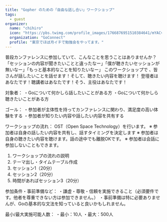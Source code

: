 ```yaml
---
title: "Gopher のための「自由な話し合い」ワークショップ"
tags:
  - guest
organizer:
  name: "chihiro"
  icon: "https://pbs.twimg.com/profile_images/1766876951510384641/mYACvJiR_400x400.jpg"
  organization: "GoConnect"
  profile: "東京でほぼ月イチで勉強会をやってます。"
---
```


普段カンファレンスに参加していて、こんなことを思うことはありませんか？
「セッションの内容が聞きたいことと違ったなー」「僕が聴きたいセッションが無いなー」「もっと基本的なことを知りたいなー」
このワークショップで 、皆さんが話したいことを話せます！そして、聴きたい内容を聴けます！
登壇者はあなたです！聴講者はあなたです！そう、主役はあなたです！

対象者：
・Goについて何かしら話したいことがある方
・Goについて何かしら聴きたいことがある方

ゴール：
・参加者が主体性を持ってカンファレンスに関わり、満足度の高い体験をする
・参加者が知りたい内容や話したい内容を共有する

ワークショップの流れ：
OST（Open Space Technology）を行います。
※ 参加者は自身の話したい内容を共有し、話すタイミングを決定します
※ 参加者は自身の聴きたい内容を聴けます。話の途中でも離脱OKです。
※ 参加者は会話に参加しないこともできます。

1. ワークショップの流れの説明
2. テーマ出し・タイムテーブル作成
3. セッション1（20分）
4. セッション2（20分）
5. 時間があればセッション3（20分）

参加条件・事前準備など：
・謙虚・尊敬・信頼を実施できること（必須要件です。他者を尊重できない方は参加できません。）
・事前準備は特に必要ありませんが、Goの基本的な文法を知っていると良いかもしれません。

最小/最大実施可能人数：
・最小：10人
・最大：500人
